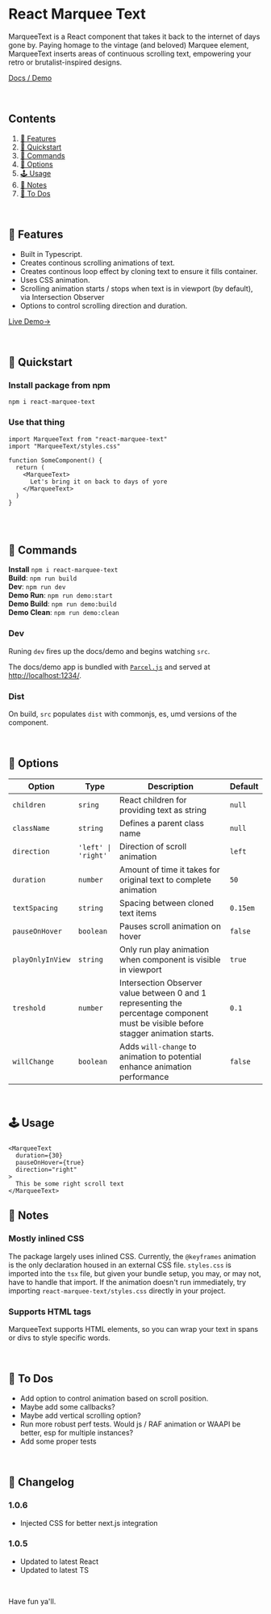 # React Marquee Text

MarqueeText is a React component that takes it back to the internet of days gone by. Paying homage to the vintage (and beloved) Marquee element, MarqueeText inserts areas of continuous scrolling text, empowering your retro or brutalist-inspired designs.

[Docs / Demo](https://stephenscaff.github.io/react-marquee-text/)

<br/>

## Contents

1. [📌 Features](#-features)
2. [🎯 Quickstart](#-quickstart)
3. [🤖 Commands](#-commands)
4. [🧬 Options](#-options)
5. [🕹️ Usage](#-usage)
6. [📓 Notes](#-notes)
7. [📅 To Dos](#-to-dos)

<br/>

## 📌 Features

- Built in Typescript.
- Creates continous scrolling animations of text.
- Creates continous loop effect by cloning text to ensure it fills container.
- Uses CSS animation.
- Scrolling animation starts / stops when text is in viewport (by default), via Intersection Observer
- Options to control scrolling direction and duration.

[Live Demo→](https://stephenscaff.github.io/react-marquee-text/)

<br/>

## 🎯 Quickstart

### Install package from npm

`npm i react-marquee-text`

### Use that thing

```
import MarqueeText from "react-marquee-text"
import "MarqueeText/styles.css"

function SomeComponent() {
  return (
    <MarqueeText>
      Let's bring it on back to days of yore
    </MarqueeText>
  )
}
```

```

```

<br>

## 🤖 Commands

**Install** `npm i react-marquee-text` <br/>
**Build**: `npm run build` <br/>
**Dev**: `npm run dev` <br/>
**Demo Run**: `npm run demo:start` <br/>
**Demo Build**: `npm run demo:build` <br/>
**Demo Clean**: `npm run demo:clean` <br/>

### Dev

Runing `dev` fires up the docs/demo and begins watching `src`.

The docs/demo app is bundled with [`Parcel.js`](https://parceljs.org/) and served at [http://localhost:1234/](http://localhost:1234/).

### Dist

On build, `src` populates `dist` with commonjs, es, umd versions of the component.

<br/>

## 🧬 Options

<!-- prettier-ignore -->
| Option | Type | Description      | Default |
| ----   | ---- | -------- | -------|
| `children` | `sring` | React children for providing text as string  | `null` |
| `className`    | `string`  | Defines a parent class name | `null` |
| `direction`    | `'left' \| 'right'`  | Direction of scroll animation | `left` |
| `duration`      | `number` | Amount of time it takes for original text to complete animation  | `50` |
| `textSpacing` | `string` | Spacing between cloned text items | `0.15em` |
| `pauseOnHover`  | `boolean` | Pauses scroll animation on hover | `false` |
| `playOnlyInView` | `string` | Only run play animation when component is visible in viewport  | `true` |
| `treshold` | `number` | Intersection Observer value between 0 and 1 representing the percentage component must be visible before stagger animation starts. | `0.1` |
| `willChange` | `boolean` | Adds `will-change` to animation to potential enhance animation performance | `false` |

<br/>

## 🕹️ Usage

###

```
<MarqueeText
  duration={30}
  pauseOnHover={true}
  direction="right"
>
  This be some right scroll text
</MarqueeText>
```

## 📓 Notes

### Mostly inlined CSS

The package largely uses inlined CSS. Currently, the `@keyframes` animation is the only declaration housed in an external CSS file. `styles.css` is imported into the `tsx` file, but given your bundle setup, you may, or may not, have to handle that import. If the animation doesn't run immediately, try importing `react-marquee-text/styles.css` directly in your project.

### Supports HTML tags

MarqueeText supports HTML elements, so you can wrap your text in spans or divs to style specific words.

<br/>

## 📅 To Dos

- Add option to control animation based on scroll position.
- Maybe add some callbacks?
- Maybe add vertical scrolling option?
- Run more robust perf tests. Would js / RAF animation or WAAPI be better, esp for multiple instances?
- Add some proper tests

<br/>

## 📅 Changelog

### 1.0.6

- Injected CSS for better next.js integration

### 1.0.5

- Updated to latest React
- Updated to latest TS

<br/>

Have fun ya'll.
